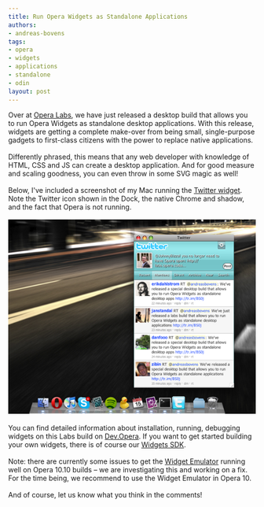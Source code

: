 ```yaml
---
title: Run Opera Widgets as Standalone Applications
authors:
- andreas-bovens
tags:
- opera
- widgets
- applications
- standalone
- odin
layout: post
---
```

Over at <a href="http://labs.opera.com/news/2009/10/15/">Opera Labs</a>, we have just released a desktop build that allows you to run Opera Widgets as standalone desktop applications. With this release, widgets are getting a complete make-over from being small, single-purpose gadgets to first-class citizens with the power to replace native applications. <br/><br/>Differently phrased, this means that any web developer with knowledge of HTML, CSS and JS can create a desktop application. And for good measure and scaling goodness, you can even throw in some SVG magic as well!<br/><br/>Below, I&#39;ve included a screenshot of my Mac running the <a href="http://labs.opera.com/downloads/twitter.wgt">Twitter widget</a>. Note the Twitter icon shown in the Dock, the native Chrome and shadow, and the fact that Opera is not running.<br/><br/><img src="/blog/run-opera-widgets-as-standalone-applications/standalone-widget-smaller.png" alt="Screenshot of standalone Twitter widget" width="640" /> <br/><br/>You can find detailed information about installation, running, debugging widgets on this Labs build on <a href="http://dev.opera.com/articles/view/opera-desktop-widgets-evolved/">Dev.Opera</a>. If you want to get started building your own widgets, there is of course our <a href="http://dev.opera.com/articles/view/opera-widgets-sdk/">Widgets SDK</a>. <br/><br/>Note: there are currently some issues to get the <a href="http://dev.opera.com/articles/view/widget-emulator/">Widget Emulator</a> running well on Opera 10.10 builds – we are investigating this and working on a fix. For the time being, we recommend to use the Widget Emulator in Opera 10.<br/><br/>And of course, let us know what you think in the comments!
